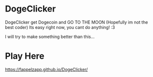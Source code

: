 # DogeClicker
DogeClicker get Dogecoin and GO TO THE MOON (Hopefully im not the best coder)
Its easy right now, you cant do anything! :3

I will try to make something better than this...

# Play Here
https://fappelzapp.github.io/DogeClicker/



